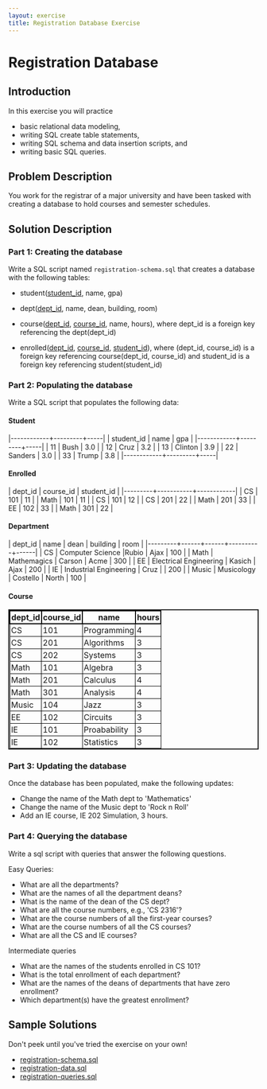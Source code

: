 ```yaml
---
layout: exercise
title: Registration Database Exercise
---
```


<style>
table{
    border-collapse: collapse;
    border-spacing: 0;
    border: 2px solid;
}

th{
    border: 2px solid #000000;
    padding: 2px;
}

td{
    border: 1px solid #000000;
    padding: 2px;
}
</style>

# Registration Database

## Introduction

In this exercise you will practice

- basic relational data modeling,
- writing SQL create table statements,
- writing SQL schema and data insertion scripts, and
- writing basic SQL queries.

## Problem Description

You work for the registrar of a major university and have been tasked with creating a database to hold courses and semester schedules.

## Solution Description

### Part 1: Creating the database

Write a SQL script named `registration-schema.sql` that creates a database with the following tables:

- student(<u>student_id</u>, name, gpa)

- dept(<u>dept_id</u>, name, dean, building, room)

- course(<u>dept_id</u>, <u>course_id</u>, name, hours), where dept_id is a foreign key referencing the dept(dept_id)

- enrolled(<u>dept_id</u>, <u>course_id</u>, <u>student_id</u>), where (dept_id, course_id) is a foreign key referencing course(dept_id, course_id) and student_id is a foreign key referencing student(student_id)

### Part 2: Populating the database

Write a SQL script that populates the following data:



#### Student

|------------+---------+-----|
| student_id | name    | gpa |
|------------+---------+-----|
| 11         | Bush    | 3.0 |
| 12         | Cruz    | 3.2 |
| 13         | Clinton | 3.9 |
| 22         | Sanders | 3.0 |
| 33         | Trump   | 3.8 |
|------------+---------+-----|



#### Enrolled

| dept_id | course_id | student_id |
|---------+-----------+------------|
| CS | 101 | 11 |
| Math | 101 | 11 |
| CS | 101 | 12 |
| CS | 201 | 22 |
| Math | 201 | 33 |
| EE | 102 | 33 |
| Math | 301 | 22 |

#### Department

| dept_id | name | dean | building | room |
|---------+------+------+----------+------|
| CS | Computer Science |Rubio | Ajax | 100 |
| Math | Mathemagics | Carson | Acme | 300 |
| EE | Electrical Engineering | Kasich | Ajax | 200 |
| IE | Industrial Engineering | Cruz |  | 200 |
| Music | Musicology | Costello | North | 100 |

#### Course

| dept_id | course_id | name | hours |
|---------|-----------|------|-------|
| CS | 101 | Programming | 4 |
| CS | 201 | Algorithms | 3 |
| CS | 202 | Systems | 3 |
| Math | 101 | Algebra | 3 |
| Math | 201 | Calculus | 4 |
| Math | 301 | Analysis | 4 |
| Music | 104 | Jazz | 3 |
| EE | 102 | Circuits | 3 |
| IE | 101 | Proabability | 3 |
| IE | 102 | Statistics | 3 |

### Part 3: Updating the database

Once the database has been populated, make the following updates:

- Change the name of the Math dept to 'Mathematics'
- Change the name of the Music dept to 'Rock n Roll'
- Add an IE course, IE 202 Simulation, 3 hours.

### Part 4: Querying the database

Write a sql script with queries that answer the following questions.

Easy Queries:

- What are all the departments?
- What are the names of all the department deans?
- What is the name of the dean of the CS dept?
- What are all the course numbers, e.g., 'CS 2316'?
- What are the course numbers of all the first-year courses?
- What are the course numbers of all the CS courses?
- What are all the CS and IE courses?

Intermediate queries

- What are the names of the students enrolled in CS 101?
- What is the total enrollment of each department?
- What are the names of the deans of departments that have zero enrollment?
- Which department(s) have the greatest enrollment?

## Sample Solutions

Don't peek until you've tried the exercise on your own!

- [registration-schema.sql](registration-schema.sql)
- [registration-data.sql](registration-data.sql)
- [registration-queries.sql](registration-queries.sql)